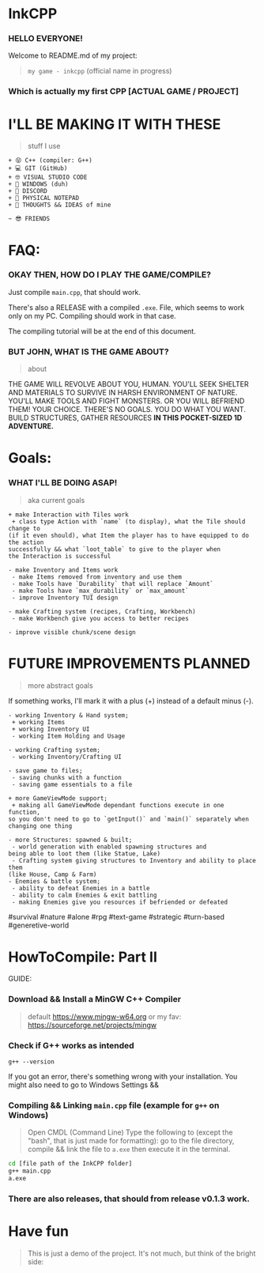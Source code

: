 # InkCPP



### HELLO EVERYONE!
Welcome to README.md of my project:
> `my game - inkcpp` (official name in progress)

### Which is actually my first CPP [ACTUAL GAME / PROJECT]

# I'LL BE MAKING IT WITH THESE
 > stuff I use

```
+ 😝 C++ (compiler: G++)
+ 💻 GIT (GitHub)
+ 🤓 VISUAL STUDIO CODE
+ 🙂 WINDOWS (duh)
+ 👾 DISCORD
+ 📝 PHYSICAL NOTEPAD
+ 🧠 THOUGHTS && IDEAS of mine

~ 😎 FRIENDS
```



# FAQ:

### OKAY THEN, HOW DO I PLAY THE GAME/COMPILE?

Just compile `main.cpp`, that should work.

There's also a RELEASE with a compiled `.exe`. File, which seems to work only on my PC. Compiling should work in that case.

The compiling tutorial will be at the end of this document.



### BUT JOHN, WHAT IS THE GAME ABOUT?
 > about

THE GAME WILL REVOLVE ABOUT YOU, HUMAN.
YOU'LL SEEK SHELTER AND MATERIALS TO
SURVIVE IN HARSH ENVIRONMENT OF NATURE.
YOU'LL MAKE TOOLS AND FIGHT MONSTERS.
OR YOU WILL BEFRIEND THEM! YOUR CHOICE.
THERE'S NO GOALS. YOU DO WHAT YOU WANT.
BUILD STRUCTURES, GATHER RESOURCES
**IN THIS POCKET-SIZED 1D ADVENTURE.**

# Goals:

### WHAT I'LL BE DOING ASAP!
 > aka current goals

```
+ make Interaction with Tiles work
 + class type Action with `name` (to display), what the Tile should change to
(if it even should), what Item the player has to have equipped to do the action
successfully && what `loot_table` to give to the player when
the Interaction is successful

- make Inventory and Items work
 - make Items removed from inventory and use them
 - make Tools have `Durability` that will replace `Amount`
 - make Tools have `max_durability` or `max_amount`
 - improve Inventory TUI design

- make Crafting system (recipes, Crafting, Workbench)
 - make Workbench give you access to better recipes

- improve visible chunk/scene design
```



# FUTURE IMPROVEMENTS PLANNED
 > more abstract goals

If something works, I'll mark it with a plus (+) instead of a default minus (-).

```
- working Inventory & Hand system;
 + working Items
 + working Inventory UI
 - working Item Holding and Usage

- working Crafting system;
 - working Inventory/Crafting UI

- save game to files;
 - saving chunks with a function
 - saving game essentials to a file

+ more GameViewMode support;
 + making all GameViewMode dependant functions execute in one function,
so you don't need to go to `getInput()` and `main()` separately when
changing one thing

- more Structures: spawned & built;
 - world generation with enabled spawning structures and
being able to loot them (like Statue, Lake)
 - Crafting system giving structures to Inventory and ability to place them
(like House, Camp & Farm)
- Enemies & battle system;
 - ability to defeat Enemies in a battle
 - ability to calm Enemies & exit battling
 - making Enemies give you resources if befriended or defeated
```

 #survival #nature #alone #rpg #text-game
 #strategic #turn-based #generetive-world



# HowToCompile: Part II

GUIDE:

### Download && Install a MinGW C++ Compiler
 > default https://www.mingw-w64.org
 > or my fav: https://sourceforge.net/projects/mingw

### Check if G++ works as intended
```
g++ --version
```
If you got an error, there's something wrong with your installation.
You might also need to go to Windows Settings && 

### Compiling && Linking `main.cpp` file (example for `g++` on Windows)
 > Open CMDL (Command Line)
 > Type the following to (except the "bash", that is just made for formatting):
 > go to the file directory, compile && link the file to `a.exe`
 then execute it in the terminal.
```bash
cd [file path of the InkCPP folder]
g++ main.cpp
a.exe
```
### There are also releases, that should from release v0.1.3 work.

# Have fun
 > This is just a demo of the project.
 > It's not much, but think of the bright side:
